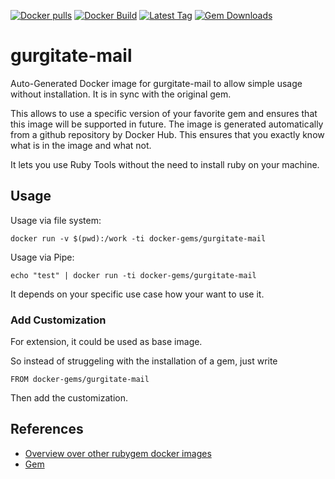 [![Docker pulls](https://img.shields.io/docker/pulls/rubygem/gurgitate-mail.svg)](https://hub.docker.com/r/rubygem/gurgitate-mail/)
[![Docker Build](https://img.shields.io/docker/automated/rubygem/gurgitate-mail.svg)](https://hub.docker.com/r/rubygem/gurgitate-mail/)
[![Latest Tag](https://img.shields.io/github/tag/docker-rubygem/gurgitate-mail.svg)](https://hub.docker.com/r/rubygem/gurgitate-mail/)
[![Gem Downloads](https://img.shields.io/gem/dt/gurgitate-mail.svg)](https://rubygems.org/gems/gurgitate-mail/)
# gurgitate-mail

Auto-Generated Docker image for gurgitate-mail to allow simple usage without installation.
It is in sync with the original gem.

This allows to use a specific version of your favorite gem and ensures that this image will be supported in future.
The image is generated automatically from a github repository by Docker Hub.
This ensures that you exactly know what is in the image and what not.

It lets you use Ruby Tools without the need to install ruby on your machine.

## Usage

Usage via file system:

`docker run -v $(pwd):/work -ti docker-gems/gurgitate-mail`

Usage via Pipe:

`echo "test" | docker run -ti docker-gems/gurgitate-mail`

It depends on your specific use case how your want to use it.

### Add Customization

For extension, it could be used as base image.

So instead of struggeling with the installation of a gem, just write

`FROM docker-gems/gurgitate-mail`

Then add the customization.

## References

 - [Overview over other rubygem docker images](https://github.com/thinkbot/docker-rubygem)
 - [Gem](https://rubygems.org/gems/gurgitate-mail/)

